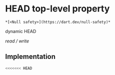 


# HEAD top-level property






    *[<Null safety>](https://dart.dev/null-safety)*


dynamic HEAD
  
_read / write_






## Implementation

```dart
<<<<<<< HEAD
```








